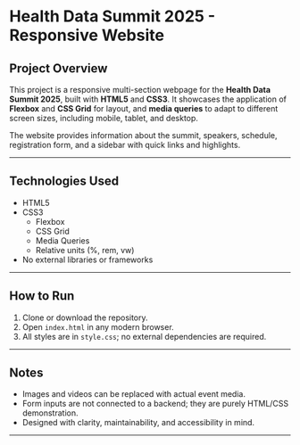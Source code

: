 
# Health Data Summit 2025 - Responsive Website

## Project Overview
This project is a responsive multi-section webpage for the **Health Data Summit 2025**, built with **HTML5** and **CSS3**. It showcases the application of **Flexbox** and **CSS Grid** for layout, and **media queries** to adapt to different screen sizes, including mobile, tablet, and desktop.  

The website provides information about the summit, speakers, schedule, registration form, and a sidebar with quick links and highlights.  

---

## Technologies Used

- HTML5
- CSS3
  - Flexbox
  - CSS Grid
  - Media Queries
  - Relative units (%, rem, vw)
- No external libraries or frameworks

---

## How to Run

1. Clone or download the repository.
2. Open `index.html` in any modern browser.
3. All styles are in `style.css`; no external dependencies are required.

---

## Notes

- Images and videos can be replaced with actual event media.
- Form inputs are not connected to a backend; they are purely HTML/CSS demonstration.
- Designed with clarity, maintainability, and accessibility in mind.

---